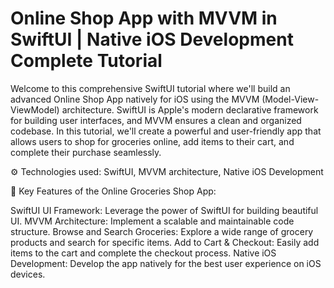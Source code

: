 # Online  Shop App with MVVM in SwiftUI | Native iOS Development Complete Tutorial

 

Welcome to this comprehensive SwiftUI tutorial where we'll build an advanced Online   Shop App natively for iOS using the MVVM (Model-View-ViewModel) architecture. SwiftUI is Apple's modern declarative framework for building user interfaces, and MVVM ensures a clean and organized codebase. In this tutorial, we'll create a powerful and user-friendly app that allows users to shop for groceries online, add items to their cart, and complete their purchase seamlessly.

⚙️ Technologies used: SwiftUI, MVVM architecture, Native iOS Development

🚀 Key Features of the Online Groceries Shop App:

SwiftUI UI Framework: Leverage the power of SwiftUI for building beautiful UI.
MVVM Architecture: Implement a scalable and maintainable code structure.
Browse and Search Groceries: Explore a wide range of grocery products and search for specific items.
Add to Cart & Checkout: Easily add items to the cart and complete the checkout process.
Native iOS Development: Develop the app natively for the best user experience on iOS devices.
